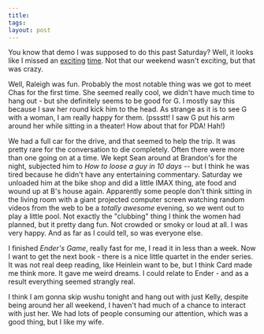 ```yaml
---
title: 
tags: 
layout: post
---
```

You know that demo I was supposed to do this past Saturday?  Well, it looks like I missed an <a href="http://im1.shutterfly.com/procserv/47b3d636b3127cce8c9b843ea7c90000001610">exciting</a> <a href="http://www.washingtonpost.com/wp-dyn/articles/A4072-2003Aug16.html">time</a>. Not that our weekend wasn't exciting, but that was crazy.  



Well, Raleigh was fun.  Probably the most notable thing was we got to meet Chas for the first time.  She seemed really cool, we didn't have much time to hang out - but she definitely seems to be good for G.  I mostly say this because I saw her round kick him to the head.  As strange as it is to see G with a woman, I am really happy for them.  (pssstt!  I saw G put his arm around her while sitting in a theater!  How about that for PDA!  Hah!)



We had a full car for the drive, and that seemed to help the trip.  It was pretty rare for the conversation to die completely.  Often there were more than one going on at a time.  We kept Sean around at Brandon's for the night, subjected him to _How to loose a guy in 10 days_ -- but I think he was tired because he didn't have any entertaining commentary.  Saturday we unloaded him at the bike shop and did a little IMAX thing, ate food and wound up at B's house again.  Apparently some people don't think sitting in the living room with a giant projected computer screen watching random videos from the web to be a _totally awesome_ evening, so we went out to play a little pool.  Not exactly the "clubbing" thing I think the women had planned, but it pretty dang fun.  Not crowded or smoky or loud at all.  I was very happy. And as far as I could tell, so was everyone else.  



I finished _Ender's Game_, really fast for me, I read it in less than a week.  Now I want to get the next book - there is a nice little quartet in the ender series.  It was not real deep reading, like Heinlein want to be, but I think Card made me think more.  It gave me weird dreams.  I could relate to Ender - and as a result everything seemed strangly real.  



I think I am gonna skip wushu tonight and hang out with just Kelly, despite being around her all weekend, I haven't had much of a chance to interact with just her.  We had lots of people consuming our attention, which was a good thing, but I like my wife. 
